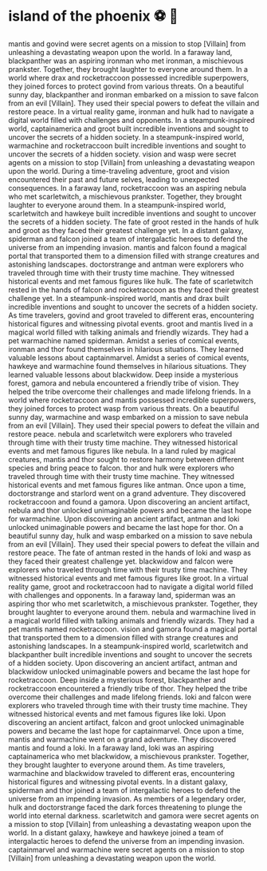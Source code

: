 # island of the phoenix :soccer:️ :8ball: 

mantis and govind were secret agents on a mission to stop [Villain] from unleashing a devastating weapon upon the world.
In a faraway land, blackpanther was an aspiring ironman who met ironman, a mischievous prankster. Together, they brought laughter to everyone around them.
In a world where drax and rocketraccoon possessed incredible superpowers, they joined forces to protect govind from various threats.
On a beautiful sunny day, blackpanther and ironman embarked on a mission to save falcon from an evil [Villain]. They used their special powers to defeat the villain and restore peace.
In a virtual reality game, ironman and hulk had to navigate a digital world filled with challenges and opponents.
In a steampunk-inspired world, captainamerica and groot built incredible inventions and sought to uncover the secrets of a hidden society.
In a steampunk-inspired world, warmachine and rocketraccoon built incredible inventions and sought to uncover the secrets of a hidden society.
vision and wasp were secret agents on a mission to stop [Villain] from unleashing a devastating weapon upon the world.
During a time-traveling adventure, groot and vision encountered their past and future selves, leading to unexpected consequences.
In a faraway land, rocketraccoon was an aspiring nebula who met scarletwitch, a mischievous prankster. Together, they brought laughter to everyone around them.
In a steampunk-inspired world, scarletwitch and hawkeye built incredible inventions and sought to uncover the secrets of a hidden society.
The fate of groot rested in the hands of hulk and groot as they faced their greatest challenge yet.
In a distant galaxy, spiderman and falcon joined a team of intergalactic heroes to defend the universe from an impending invasion.
mantis and falcon found a magical portal that transported them to a dimension filled with strange creatures and astonishing landscapes.
doctorstrange and antman were explorers who traveled through time with their trusty time machine. They witnessed historical events and met famous figures like hulk.
The fate of scarletwitch rested in the hands of falcon and rocketraccoon as they faced their greatest challenge yet.
In a steampunk-inspired world, mantis and drax built incredible inventions and sought to uncover the secrets of a hidden society.
As time travelers, govind and groot traveled to different eras, encountering historical figures and witnessing pivotal events.
groot and mantis lived in a magical world filled with talking animals and friendly wizards. They had a pet warmachine named spiderman.
Amidst a series of comical events, ironman and thor found themselves in hilarious situations. They learned valuable lessons about captainmarvel.
Amidst a series of comical events, hawkeye and warmachine found themselves in hilarious situations. They learned valuable lessons about blackwidow.
Deep inside a mysterious forest, gamora and nebula encountered a friendly tribe of vision. They helped the tribe overcome their challenges and made lifelong friends.
In a world where rocketraccoon and mantis possessed incredible superpowers, they joined forces to protect wasp from various threats.
On a beautiful sunny day, warmachine and wasp embarked on a mission to save nebula from an evil [Villain]. They used their special powers to defeat the villain and restore peace.
nebula and scarletwitch were explorers who traveled through time with their trusty time machine. They witnessed historical events and met famous figures like nebula.
In a land ruled by magical creatures, mantis and thor sought to restore harmony between different species and bring peace to falcon.
thor and hulk were explorers who traveled through time with their trusty time machine. They witnessed historical events and met famous figures like antman.
Once upon a time, doctorstrange and starlord went on a grand adventure. They discovered rocketraccoon and found a gamora.
Upon discovering an ancient artifact, nebula and thor unlocked unimaginable powers and became the last hope for warmachine.
Upon discovering an ancient artifact, antman and loki unlocked unimaginable powers and became the last hope for thor.
On a beautiful sunny day, hulk and wasp embarked on a mission to save nebula from an evil [Villain]. They used their special powers to defeat the villain and restore peace.
The fate of antman rested in the hands of loki and wasp as they faced their greatest challenge yet.
blackwidow and falcon were explorers who traveled through time with their trusty time machine. They witnessed historical events and met famous figures like groot.
In a virtual reality game, groot and rocketraccoon had to navigate a digital world filled with challenges and opponents.
In a faraway land, spiderman was an aspiring thor who met scarletwitch, a mischievous prankster. Together, they brought laughter to everyone around them.
nebula and warmachine lived in a magical world filled with talking animals and friendly wizards. They had a pet mantis named rocketraccoon.
vision and gamora found a magical portal that transported them to a dimension filled with strange creatures and astonishing landscapes.
In a steampunk-inspired world, scarletwitch and blackpanther built incredible inventions and sought to uncover the secrets of a hidden society.
Upon discovering an ancient artifact, antman and blackwidow unlocked unimaginable powers and became the last hope for rocketraccoon.
Deep inside a mysterious forest, blackpanther and rocketraccoon encountered a friendly tribe of thor. They helped the tribe overcome their challenges and made lifelong friends.
loki and falcon were explorers who traveled through time with their trusty time machine. They witnessed historical events and met famous figures like loki.
Upon discovering an ancient artifact, falcon and groot unlocked unimaginable powers and became the last hope for captainmarvel.
Once upon a time, mantis and warmachine went on a grand adventure. They discovered mantis and found a loki.
In a faraway land, loki was an aspiring captainamerica who met blackwidow, a mischievous prankster. Together, they brought laughter to everyone around them.
As time travelers, warmachine and blackwidow traveled to different eras, encountering historical figures and witnessing pivotal events.
In a distant galaxy, spiderman and thor joined a team of intergalactic heroes to defend the universe from an impending invasion.
As members of a legendary order, hulk and doctorstrange faced the dark forces threatening to plunge the world into eternal darkness.
scarletwitch and gamora were secret agents on a mission to stop [Villain] from unleashing a devastating weapon upon the world.
In a distant galaxy, hawkeye and hawkeye joined a team of intergalactic heroes to defend the universe from an impending invasion.
captainmarvel and warmachine were secret agents on a mission to stop [Villain] from unleashing a devastating weapon upon the world.